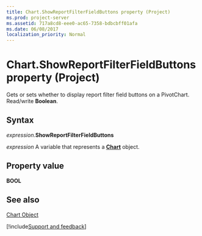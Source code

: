 ```yaml
---
title: Chart.ShowReportFilterFieldButtons property (Project)
ms.prod: project-server
ms.assetid: 717a8cd8-eee0-ac65-7358-bdbcbff01afa
ms.date: 06/08/2017
localization_priority: Normal
---
```



# Chart.ShowReportFilterFieldButtons property (Project)
Gets or sets whether to display report filter field buttons on a PivotChart. Read/write  **Boolean**.

## Syntax

_expression_.**ShowReportFilterFieldButtons**

_expression_ A variable that represents a **[Chart](Project.Chart.md)** object.


## Property value

 **BOOL**


## See also


[Chart Object](Project.chart.md)

[!include[Support and feedback](~/includes/feedback-boilerplate.md)]